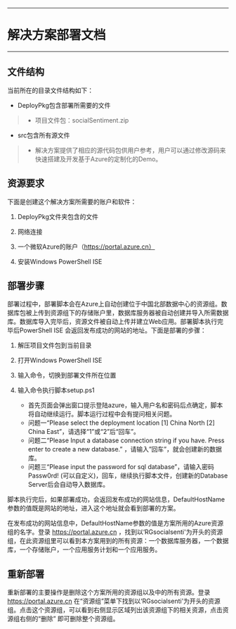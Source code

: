 ----------

# 解决方案部署文档
----------


## 文件结构
当前所在的目录文件结构如下：

- DeployPkg包含部署所需要的文件
> - 项目文件包：socialSentiment.zip

- src包含所有源文件

> - 解决方案提供了相应的源代码包供用户参考，用户可以通过修改源码来快速搭建及开发基于Azure的定制化的Demo。


## 资源要求
下面是创建这个解决方案所需要的账户和软件：

1. DeployPkg文件夹包含的文件


2.  网络连接


3.  一个微软Azure的账户（https://portal.azure.cn）


4.  安装Windows PowerShell ISE


## 部署步骤
部署过程中，部署脚本会在Azure上自动创建位于中国北部数据中心的资源组。数据库包被上传到资源组下的存储账户里，数据库服务器被自动创建并导入所需数据库。数据库导入完毕后，资源文件被自动上传并建立Web应用。部署脚本执行完毕后PowerShell ISE 会返回发布成功的网站的地址。下面是部署的步骤：

1.  解压项目文件包到当前目录


2. 打开Windows PowerShell ISE


3. 输入命令，切换到部署文件所在位置 


4. 输入命令执行脚本setup.ps1
	-	首先页面会弹出窗口提示登陆azure，输入用户名和密码后点确定，脚本将自动继续运行。脚本运行过程中会有提问相关问题。
	-	问题一“Please select the deployment location [1] China North [2] China East”，请选择“1”或“2”后“回车”。
	-	问题二“Please Input a database connection string if you have. Press enter to create a new database.” ，请输入”回车”，就会创建新的数据库。
	-	问题三“Please input the password for sql database”，请输入密码Passw0rd! (可以自定义)，回车，继续执行脚本文件，创建新的Database Server后会自动导入数据库。

脚本执行完后，如果部署成功，会返回发布成功的网站信息，DefaultHostName参数的值既是网站的地址，进入这个地址就会看到部署的方案。

在发布成功的网站信息中，DefaultHostName参数的值是方案所用的Azure资源组的名字。登录 https://portal.azure.cn ，找到以‘RGsocialsenti'为开头的资源组，在此资源组里可以看到本方案用到的所有资源：一个数据库服务器，一个数据库，一个存储账户，一个应用服务计划和一个应用服务。

## 重新部署
重新部署的主要操作是删除这个方案所用的资源组以及中的所有资源。登录 https://portal.azure.cn 在“资源组”菜单下找到以‘RGsocialsenti'为开头的资源组。点击这个资源组，可以看到右侧显示区域列出该资源组下的相关资源，点击资源组右侧的“删除” 即可删除整个资源组。

